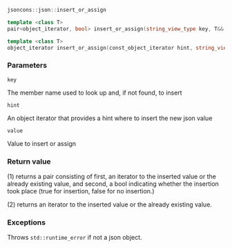 ```c++
jsoncons::json::insert_or_assign

template <class T>
pair<object_iterator, bool> insert_or_assign(string_view_type key, T&& value); (1)

template <class T>
object_iterator insert_or_assign(const_object_iterator hint, string_view_type key, T&& value); (2)
```

### Parameters

    key
The member name used to look up and, if not found, to insert

    hint        
An object iterator that provides a hint where to insert the new json value

    value
Value to insert or assign

### Return value

(1) returns a pair consisting of first, an iterator to the inserted value 
or the already existing value, 
and second, a bool indicating whether the insertion took place
(true for insertion, false for no insertion.)

(2) returns an iterator to the inserted value 
or the already existing value. 

### Exceptions

Throws `std::runtime_error` if not a json object.

